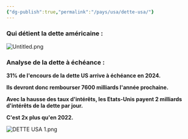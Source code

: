 ```yaml
---
{"dg-publish":true,"permalink":"/pays/usa/dette-usa/"}
---
```



### **Qui détient la dette américaine :**

![Untitled.png](/img/user/Untitled.png)



### **Analyse de la dette à échéance :**

**31% de l'encours de la dette US arrive à échéance en 2024.**

**Ils devront donc rembourser 7600 milliards l'année prochaine.**

**Avec la hausse des taux d'intérêts, les Etats-Unis payent 2 milliards d'intérêts de la dette par jour.**

**C'est 2x plus qu'en 2022.**


![DETTE USA 1.png](/img/user/DETTE%20USA%201.png)
